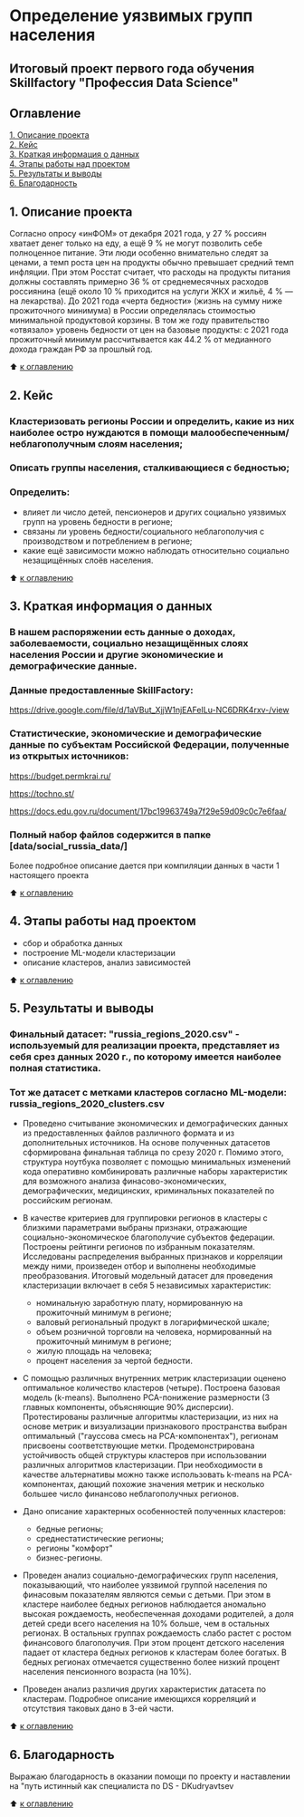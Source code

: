 # Определение уязвимых групп населения
## Итоговый проект первого года обучения Skillfactory "Профессия Data Science"


## Оглавление
[1. Описание проекта](./README.md#1-Описание-проекта)  
[2. Кейс](./README.md#2-Кейс)  
[3. Краткая информация о данных](./README.md#3-Краткая-информация-о-данных)  
[4. Этапы работы над проектом](./README.md#4-Этапы-работы-над-проектом)  
[5. Результаты и выводы](./README.md#5-Результаты-и-выводы)  
[6. Благодарность](./README.md#6-Благодарность)

## 1. Описание проекта

Согласно опросу «инФОМ» от декабря 2021 года, у 27 % россиян хватает денег только на еду, а ещё 9 % не могут позволить себе полноценное питание. Эти люди особенно внимательно следят за ценами, а темп роста цен на продукты обычно превышает средний темп инфляции. При этом Росстат считает, что расходы на продукты питания должны составлять примерно 36 % от среднемесячных расходов россиянина (ещё около 10 % приходится на услуги ЖКХ и жильё, 4 % — на лекарства). До 2021 года «черта бедности» (жизнь на сумму ниже прожиточного
минимума) в России определялась стоимостью минимальной продуктовой корзины. В том же году правительство «отвязало» уровень бедности от цен на базовые продукты: с 2021 года прожиточный минимум рассчитывается как 44.2 % от медианного дохода граждан РФ за прошлый год. 

:arrow_up: [к оглавлению](./README.md#Оглавление)


## 2. Кейс

### Кластеризовать регионы России и определить, какие из них наиболее остро нуждаются в помощи малообеспеченным/неблагополучным слоям населения;
### Описать группы населения, сталкивающиеся с бедностью;
### Определить:
* влияет ли число детей, пенсионеров и других социально уязвимых
групп на уровень бедности в регионе;
* связаны ли уровень бедности/социального неблагополучия с производством и потреблением в регионе;
* какие ещё зависимости можно наблюдать относительно социально незащищённых слоёв населения.


:arrow_up: [к оглавлению](./README.md#Оглавление)

## 3. Краткая информация о данных
### В нашем распоряжении есть данные о доходах, заболеваемости, социально незащищённых слоях населения России и другие экономические и демографические данные.
### Данные предоставленные SkillFactory: 
https://drive.google.com/file/d/1aVBut_XjjW1njEAFeILu-NC6DRK4rxv-/view

### Статистические, экономические и демографические данные по субъектам Российской Федерации, полученные из открытых источников:
https://budget.permkrai.ru/

https://tochno.st/

https://docs.edu.gov.ru/document/17bc19963749a7f29e59d09c0c7e6faa/

### Полный набор файлов содержится в папке [data/social_russia_data/] 

Более подробное описание дается при компиляции данных в части 1 настоящего проекта
 
:arrow_up: [к оглавлению](./README.md#Оглавление)


## 4. Этапы работы над проектом

* сбор и обработка данных
* построение ML-модели кластеризации
* описание кластеров, анализ зависимостей

:arrow_up: [к оглавлению](./README.md#Оглавление)


## 5. Результаты и выводы

### Финальный датасет: "russia_regions_2020.csv" - используемый для реализации проекта, представляет из себя срез данных 2020 г., по которому имеется наиболее полная статистика.
### Тот же датасет с метками кластеров согласно ML-модели: russia_regions_2020_clusters.csv

* Проведено считывание экономических и демографических данных из предоставленных файлов различного формата и из дополнительных источников. На основе полученных датасетов сформирована финальная таблица по срезу 2020 г. Помимо этого, структура ноутбука позволяет с помощью минимальных изменений кода оперативно комбинировать различные наборы характеристик  для возможного анализа финасово-экономических, демографических, медицинских, криминальных показателей по российским регионам.

* В качестве критериев для группировки регионов в кластеры с близкими параметрами выбраны признаки, отражающие социально-экономическое благополучие субъектов федерации. Построены рейтинги регионов по избранным показателям. Исследованы распределения выбранных признаков и корреляции между ними, произведен отбор и выполнены необходимые преобразования. Итоговый модельный датасет для проведения кластеризации включает в себя 5 независимых характеристик: 
  - номинальную заработную плату, нормированную на прожиточный минимум в регионе;
  - валовый региональный продукт в логарифмической шкале;
  - объем розничной торговли на человека, нормированный  на прожиточный минимум в регионе;
  - жилую площадь на человека;
  - процент населения за чертой бедности.

* С помощью различных внутренних метрик кластеризации оценено оптимальное количество кластеров (четыре). Построена базовая модель (k-means). Выполнено PCA-понижение размерности (3 главных компоненты, объясняющие 90% дисперсии). Протестированы различные алгоритмы кластеризации, из них на основе метрик и визуализации признакового пространства выбран оптимальный ("гауссова смесь на PCA-компонентах"), регионам присвоены соответствующие метки. Продемонстрирована устойчивость общей структуры кластеров при использовании различных алгоритмов кластеризации. При необходимости в качестве альтернативы можно также использовать k-means на PCA-компонентах, дающий похожие значения метрик и несколько большее число финансово неблагополучных регионов.

* Дано описание характерных особенностей полученных кластеров:
  - бедные регионы;
  - среднестатистические регионы;
  - регионы "комфорт"
  - бизнес-регионы.

* Проведен анализ социально-демографических групп населения, показывающий, что наиболее уязвимой группой населения по финасовым показателям являются семьи с детьми. При этом в кластере наиболее бедных регионов наблюдается аномально высокая рождаемость, необеспеченная доходами родителей, а доля детей среди всего населения на 10% больше, чем в остальных регионах. В остальных группах рождаемость слабо растет с ростом финансового благополучия. При этом процент детского населения падает от кластера бедных регионов к кластерам более богатых. В бедных регионах отмечается существенно более низкий процент населения пенсионного возраста (на 10%).
 
* Проведен анализ различия других характеристик датасета по кластерам. Подробное описание имеющихся корреляций и отсутствия таковых дано в 3-ей части.


:arrow_up: [к оглавлению](./README.md#Оглавление)

## 6. Благодарность

Выражаю благодарность в оказании помощи по проекту и наставлении на "путь истинный как специалиста по DS -  DKudryavtsev

:arrow_up: [к оглавлению](./README.md#Оглавление)


